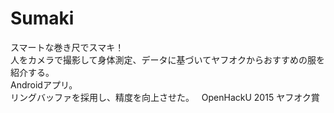 # Sumaki
スマートな巻き尺でスマキ！  
人をカメラで撮影して身体測定、データに基づいてヤフオクからおすすめの服を紹介する。  
Androidアプリ。  
リングバッファを採用し、精度を向上させた。  
OpenHackU 2015 ヤフオク賞  
